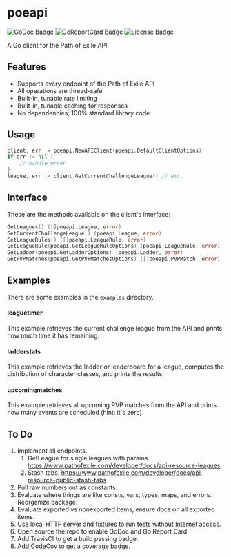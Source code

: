 # poeapi

[![GoDoc Badge]][GoDoc]
[![GoReportCard Badge]][GoReportCard]
[![License Badge]][License]

A Go client for the Path of Exile API.

## Features

* Supports every endpoint of the Path of Exile API
* All operations are thread-safe
* Built-in, tunable rate limiting
* Built-in, tunable caching for responses
* No dependencies; 100% standard library code

## Usage

```go
client, err := poeapi.NewAPIClient(poeapi.DefaultClientOptions)
if err != nil {
    // handle error
}
league, err := client.GetCurrentChallengeLeague() // etc.
```

## Interface

These are the methods available on the client's interface:

```go
GetLeagues() ([]poeapi.League, error)
GetCurrentChallengeLeague() (poeapi.League, error)
GetLeagueRules() ([]poeapi.LeagueRule, error)
GetLeagueRule(poeapi.GetLeagueRuleOptions) (poeapi.LeagueRule, error)
GetLadder(poeapi.GetLadderOptions) (poeapi.Ladder, error)
GetPVPMatches(poeapi.GetPVPMatchesOptions) ([]poeapi.PVPMatch, error)
```

## Examples

There are some examples in the `examples` directory.

#### leaguetimer

This example retrieves the current challenge league from the API and prints how
much time it has remaining.

#### ladderstats

This example retrieves the ladder or leaderboard for a league, computes the
distribution of character classes, and prints the results.

#### upcomingmatches

This example retrieves all upcoming PVP matches from the API and prints how many
events are scheduled (hint: it's zero).

## To Do

1. Implement all endpoints.
   1. GetLeague for single leagues with params. https://www.pathofexile.com/developer/docs/api-resource-leagues
   1. Stash tabs. https://www.pathofexile.com/developer/docs/api-resource-public-stash-tabs
1. Pull raw numbers out as constants.
1. Evaluate where things are like consts, vars, types, maps, and errors. Reorganize package.
1. Evaluate exported vs nonexported items, ensure docs on all exported items.
1. Use local HTTP server and fixtures to run tests without Internet access.
1. Open source the repo to enable GoDoc and Go Report Card
1. Add TravisCI to get a build passing badge.
1. Add CodeCov to get a coverage badge.

[GoDoc]: https://godoc.org/willroberts/poeapi
[GoDoc Badge]: https://godoc.org/willroberts/poeapi?status.svg
[GoReportCard]: https://goreportcard.com/report/github.com/willroberts/poeapi
[GoReportCard Badge]: https://goreportcard.com/badge/github.com/willroberts/poeapi
[License]: https://www.gnu.org/licenses/gpl-3.0
[License Badge]: https://img.shields.io/badge/License-GPLv3-blue.svg